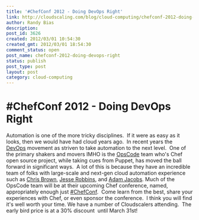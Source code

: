 ```yaml
---
title: '#ChefConf 2012 - Doing DevOps Right'
link: http://cloudscaling.com/blog/cloud-computing/chefconf-2012-doing-devops-right/
author: Randy Bias
description: 
post_id: 3626
created: 2012/03/01 10:54:30
created_gmt: 2012/03/01 18:54:30
comment_status: open
post_name: chefconf-2012-doing-devops-right
status: publish
post_type: post
layout: post
category: cloud-computing
---
```


# #ChefConf 2012 - Doing DevOps Right

Automation is one of the more tricky disciplines.  If it were as easy as it looks, then we would have had cloud years ago.  In recent years the [DevOps](http://en.wikipedia.org/wiki/DevOps) movement as striven to take automation to the next level.  One of the primary shakers and movers IMHO is the [OpsCode](http://www.opscode.com) team who's Chef open source project, while taking cues from Puppet, has moved the ball forward in significant ways.  A lot of this is because they have an incredible team of folks with large-scale and next-gen cloud automation experience such as [Chris Brown](http://twitter.com/skeptomai), [Jesse Robbins](http://twitter.com/jesserobbins), and [Adam Jacobs](http://twitter.com/adamhjk). Much of the OpsCode team will be at their upcoming Chef conference, named, appropriately enough just [#ChefConf](http://chefconf.opscode.com/).  Come learn from the best, share your experiences with Chef, or even sponsor the conference.  I think you will find it's well worth your time. We have a number of Cloudscalers attending.  The early bird price is at a 30% discount  until March 31st!